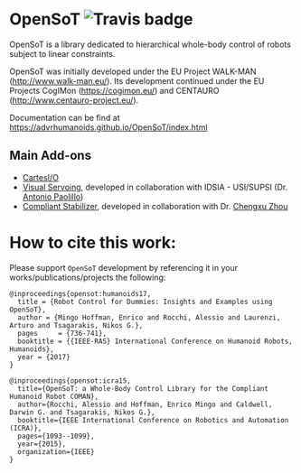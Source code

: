 OpenSoT  ![Travis badge](https://app.travis-ci.com/ADVRHumanoids/OpenSoT.svg?token=iQZzUD6rXcPydQAabf7T&branch=devel)
============
OpenSoT is a library dedicated to hierarchical whole-body control of robots subject to linear constraints. 

OpenSoT was initially developed under the EU Project WALK-MAN (http://www.walk-man.eu/).
Its development continued under the EU Projects CogIMon (https://cogimon.eu/) and CENTAURO (http://www.centauro-project.eu/). 

Documentation can be find at https://advrhumanoids.github.io/OpenSoT/index.html

Main Add-ons
------------
- [CartesI/O](https://github.com/ADVRHumanoids/CartesianInterface)
- [Visual Servoing](https://github.com/EnricoMingo/opensot_visual_servoing), developed in collaboration with IDSIA - USI/SUPSI (Dr. [Antonio Paolillo](https://github.com/TotoPaolillo))
- [Compliant Stabilizer](https://github.com/ADVRHumanoids/compliant_stabilizer), developed in collaboration with Dr. [Chengxu Zhou](https://eps.leeds.ac.uk/mechanical-engineering/staff/1720/dr-chengxu-zhou) 

How to cite this work:
======================
Please support ```OpenSoT``` development by referencing it in your works/publications/projects the following:

```
@inproceedings{opensot:humanoids17,
  title = {Robot Control for Dummies: Insights and Examples using OpenSoT},
  author = {Mingo Hoffman, Enrico and Rocchi, Alessio and Laurenzi, Arturo and Tsagarakis, Nikos G.},
  pages     = {736-741},
  booktitle = {{IEEE-RAS} International Conference on Humanoid Robots, Humanoids},
  year = {2017}
}
```

```
@inproceedings{opensot:icra15,
  title={OpenSoT: a Whole-Body Control Library for the Compliant Humanoid Robot COMAN},
  author={Rocchi, Alessio and Hoffman, Enrico Mingo and Caldwell, Darwin G. and Tsagarakis, Nikos G.},
  booktitle={IEEE International Conference on Robotics and Automation (ICRA)},
  pages={1093--1099},
  year={2015},
  organization={IEEE}
}
```
